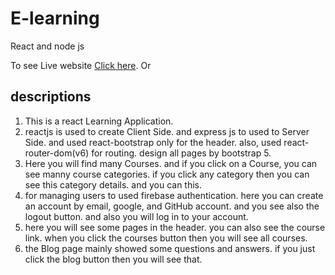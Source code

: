 # E-learning

React and node js

To see Live website [Click here]().
Or

## descriptions

1. This is a react Learning Application.
2. reactjs is used to create Client Side. and express js to used to Server Side. and used react-bootstrap only for the header. also, used react-router-dom(v6) for routing. design all pages by bootstrap 5.
3. Here you will find many Courses. and if you click on a Course, you can see manny course categories. if you click any category then you can see this category details. and you can this.
4. for managing users to used firebase authentication. here you can create an account by email, google, and GitHub account. and you see also the logout button. and also you will log in to your account.
5. here you will see some pages in the header. you can also see the course link. when you click the courses button then you will see all courses.
6. the Blog page mainly showed some questions and answers. if you just click the blog button then you will see that.
